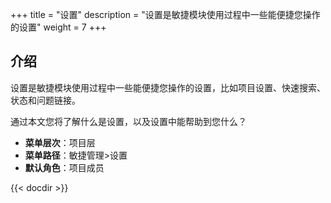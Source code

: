 ﻿+++
title = "设置"
description = "设置是敏捷模块使用过程中一些能便捷您操作的设置"
weight = 7
+++

## 介绍

设置是敏捷模块使用过程中一些能便捷您操作的设置，比如项目设置、快速搜索、状态和问题链接。

通过本文您将了解什么是设置，以及设置中能帮助到您什么？

- **菜单层次**：项目层
- **菜单路径**：敏捷管理>设置
- **默认角色**：项目成员

{{< docdir >}}